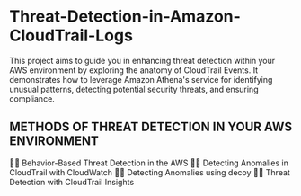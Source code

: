 # Threat-Detection-in-Amazon-CloudTrail-Logs
This project aims to guide you in enhancing threat detection within your AWS environment by exploring the anatomy of CloudTrail Events. It demonstrates how to leverage Amazon Athena's service for identifying unusual patterns, detecting potential security threats, and ensuring compliance.

## METHODS OF THREAT DETECTION IN YOUR AWS ENVIRONMENT
🕵️‍♂️ Behavior-Based Threat Detection in the AWS 
🕵️‍♂️ Detecting Anomalies in CloudTrail with CloudWatch
🕵️‍♂️ Detecting Anomalies using decoy
🕵️‍♂️ Threat Detection with CloudTrail Insights
